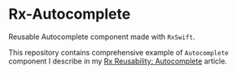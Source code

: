 # Rx-Autocomplete
Reusable Autocomplete component made with `RxSwift`.

This repository contains comprehensive example of `Autocomplete` component I describe in my [Rx Reusability: Autocomplete](https://medium.com/@ncreated/rx-reusability-autocomplete-f84afe789277) article.
